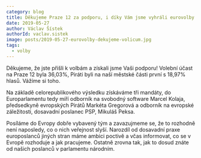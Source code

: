 ```yaml
---
category: blog
title: Děkujeme Praze 12 za podporu, i díky Vám jsme vyhráli eurovolby
date: 2019-05-27
author: Václav Šístek
authorId: vaclav.sistek
image: posts/2019-05-27-eurovolby-dekujeme-volicum.jpg
tags:
  - volby
---
```


Děkujeme, že jste přišli k volbám a získali jsme Vaši podporu! Volební účast na Praze 12 byla 36,03%, Piráti byli na naší městské části první s 18,97% hlasů. Vážíme si toho.

Na základě celorepublikového výsledku získáváme tři mandáty, do Europarlamentu tedy míří odborník na svobodný software Marcel Kolaja, předsedkyně evropských Pirátů Markéta Gregorová a odborník na evropské záležitosti, dosavadní poslanec PSP, Mikuláš Peksa.

Posíláme do Evropy dobře vybavený tým a zavazujmeme se, že to rozhodně není naposledy, co o nich veřejnost slyší. Narozdíl od dosavadní praxe europoslanců jiných stran máme ambici poctivě a včas informovat, co se v Evropě rozhoduje a jak pracujeme. Ostatně zrovna tak, jak to dosud znáte od našich poslanců v parlamentu národním.
